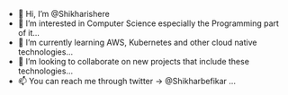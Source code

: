 - 👋 Hi, I’m @Shikharishere
- 👀 I’m interested in Computer Science especially the Programming part of it...
- 🌱 I’m currently learning AWS, Kubernetes and other cloud native technologies...
- 💞️ I’m looking to collaborate on new projects that include these technologies...
- 📫 You can reach me through twitter -> @Shikharbefikar ...

<!---
Shikharishere/Shikharishere is a ✨ special ✨ repository because its `README.md` (this file) appears on your GitHub profile.
You can click the Preview link to take a look at your changes.
--->
